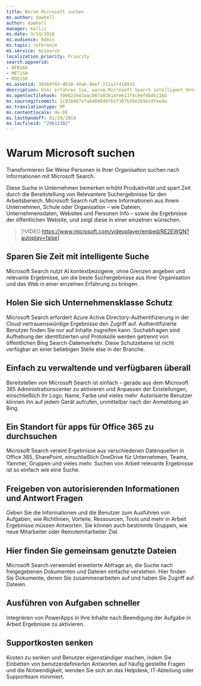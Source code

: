 ```yaml
---
title: Warum Microsoft suchen
ms.author: dawholl
author: dawholl
manager: kellis
ms.date: 9/14/2018
ms.audience: Admin
ms.topic: reference
ms.service: mssearch
localization_priority: Priority
search.appverid:
- BFB160
- MET150
- MOE150
ms.assetid: 38569f03-db18-49ab-96ef-213a1f410935
description: Hier erfahren Sie, warum Microsoft Search intelligent Unternehmenssuche für moderne Arbeitsplatz ist.
ms.openlocfilehash: f00622643aac867a83614fe613f8c8ef4bdb116b
ms.sourcegitcommit: 1c038d87efab4840d97b1f367b39e2b9ecdfee4a
ms.translationtype: MT
ms.contentlocale: de-DE
ms.lasthandoff: 01/29/2019
ms.locfileid: "29612382"
---
```

# <a name="why-microsoft-search"></a>Warum Microsoft suchen

Transformieren Sie Weise Personen in Ihrer Organisation suchen nach Informationen mit Microsoft Search. 
  
Diese Suche in Unternehmen bemerken erhöht Produktivität und spart Zeit durch die Bereitstellung von Relevantere Suchergebnisse für den Arbeitsbereich. Microsoft Search ruft sichere Informationen aus Ihrem Unternehmen, Schule oder Organisation – wie Dateien, Unternehmensdaten, Websites und Personen Info – sowie die Ergebnisse der öffentlichen Website, und zeigt diese in einer einzelnen wünschen.

> [!VIDEO https://www.microsoft.com/videoplayer/embed/RE2EWQN?autoplay=false]
  
## <a name="save-time-with-intelligent-search"></a>Sparen Sie Zeit mit intelligente Suche

Microsoft Search nutzt AI kontextbezogene, ohne Grenzen angeben und relevante Ergebnisse, um die beste Suchergebnisse aus Ihrer Organisation und das Web in einer einzelnen Erfahrung zu bringen.
  
## <a name="get-enterprise-grade-protection"></a>Holen Sie sich Unternehmensklasse Schutz

Microsoft Search erfordert Azure Active Directory-Authentifizierung in der Cloud vertrauenswürdige Ergebnisse den Zugriff auf. Authentifizierte Benutzer finden Sie nur auf Inhalte zugreifen kann. Suchabfragen sind Aufhebung der identifizierten und Protokolle werden getrennt von öffentlichen Bing Search-Datenverkehr. Diese Schutzebene ist nicht verfügbar an einer beliebigen Stelle else in der Branche.
  
## <a name="easy-to-administer-and-available-everywhere"></a>Einfach zu verwaltende und verfügbaren überall

Bereitstellen von Microsoft Search ist einfach – gerade aus dem Microsoft 365 Administrationscenter zu aktivieren und Anpassen der Einstellungen, einschließlich Ihr Logo, Name, Farbe und vieles mehr. Autorisierte Benutzer können ihn auf jedem Gerät aufrufen, unmittelbar nach der Anmeldung an Bing.
  
## <a name="one-place-to-search-across-office-365-apps"></a>Ein Standort für apps für Office 365 zu durchsuchen

Microsoft Search vereint Ergebnisse aus verschiedenen Datenquellen in Office 365, SharePoint, einschließlich OneDrive für Unternehmen, Teams, Yammer, Gruppen und vieles mehr. Suchen von Arbeit relevante Ergebnisse ist so einfach wie eine Suche.
  
## <a name="share-authoritative-information-and-answer-questions"></a>Freigeben von autorisierenden Informationen und Antwort Fragen

Geben Sie die Informationen und die Benutzer zum Ausführen von Aufgaben, wie Richtlinien, Vorteile, Ressourcen, Tools und mehr in Arbeit Ergebnisse müssen Antworten. Sie können auch bestimmte Gruppen, wie neue Mitarbeiter oder Remotemitarbeiter Ziel.
  
## <a name="find-shared-files"></a>Hier finden Sie gemeinsam genutzte Dateien

Microsoft Search verwendet erweiterte Abfrage an, die Suche nach freigegebenen Dokumenten und Dateien einfache verstehen. Hier finden Sie Dokumente, denen Sie zusammenarbeiten auf und haben Sie Zugriff auf Dateien. 
  
## <a name="complete-tasks-faster"></a>Ausführen von Aufgaben schneller

Integrieren von PowerApps in Ihre Inhalte nach Beendigung der Aufgabe in Arbeit Ergebnisse zu aktivieren.
  
## <a name="reduce-support-costs"></a>Supportkosten senken

Kosten zu senken und Benutzer eigenständiger machen, indem Sie Einbetten von benutzerdefinierten Antworten auf häufig gestellte Fragen und die Notwendigkeit, wenden Sie sich an das Helpdesk, IT-Abteilung oder Supportteam minimiert.
  

